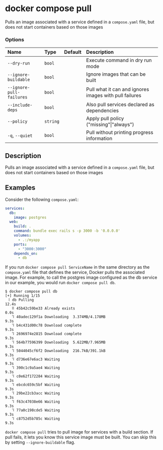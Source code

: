 # docker compose pull

<!---MARKER_GEN_START-->
Pulls an image associated with a service defined in a `compose.yaml` file, but does not start containers based on those images

### Options

| Name                     | Type     | Default | Description                                            |
|:-------------------------|:---------|:--------|:-------------------------------------------------------|
| `--dry-run`              | `bool`   |         | Execute command in dry run mode                        |
| `--ignore-buildable`     | `bool`   |         | Ignore images that can be built                        |
| `--ignore-pull-failures` | `bool`   |         | Pull what it can and ignores images with pull failures |
| `--include-deps`         | `bool`   |         | Also pull services declared as dependencies            |
| `--policy`               | `string` |         | Apply pull policy ("missing"\|"always")                |
| `-q`, `--quiet`          | `bool`   |         | Pull without printing progress information             |

<!---MARKER_GEN_END-->

## Description

Pulls an image associated with a service defined in a `compose.yaml` file, but does not start containers based on those images

## Examples

Consider the following `compose.yaml`:

```yaml
services:
  db:
    image: postgres
  web:
    build: .
    command: bundle exec rails s -p 3000 -b '0.0.0.0'
    volumes:
      - .:/myapp
    ports:
      - "3000:3000"
    depends_on:
      - db
```

If you run `docker compose pull ServiceName` in the same directory as the `compose.yaml` file that defines the service,
Docker pulls the associated image. For example, to call the postgres image configured as the db service in our example,
you would run `docker compose pull db`.

```console
$ docker compose pull db
[+] Running 1/15
 ⠸ db Pulling                                                             12.4s
   ⠿ 45b42c59be33 Already exists                                           0.0s
   ⠹ 40adec129f1a Downloading  3.374MB/4.178MB                             9.3s
   ⠹ b4c431d00c78 Download complete                                        9.3s
   ⠹ 2696974e2815 Download complete                                        9.3s
   ⠹ 564b77596399 Downloading  5.622MB/7.965MB                             9.3s
   ⠹ 5044045cf6f2 Downloading  216.7kB/391.1kB                             9.3s
   ⠹ d736e67e6ac3 Waiting                                                  9.3s
   ⠹ 390c1c9a5ae4 Waiting                                                  9.3s
   ⠹ c0e62f172284 Waiting                                                  9.3s
   ⠹ ebcdc659c5bf Waiting                                                  9.3s
   ⠹ 29be22cb3acc Waiting                                                  9.3s
   ⠹ f63c47038e66 Waiting                                                  9.3s
   ⠹ 77a0c198cde5 Waiting                                                  9.3s
   ⠹ c8752d5b785c Waiting                                                  9.3s
```

`docker compose pull` tries to pull image for services with a build section. If pull fails, it lets you know this service image must be built. You can skip this by setting `--ignore-buildable` flag.

